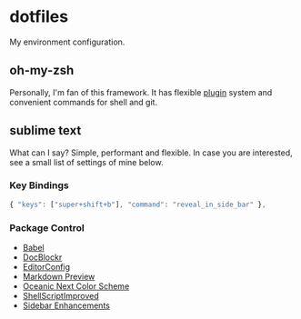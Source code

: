 dotfiles
========

My environment configuration.


## oh-my-zsh

Personally, I'm fan of this framework. It has flexible [plugin](https://github.com/robbyrussell/oh-my-zsh#plugins) system and convenient commands for shell and git.


## sublime text

What can I say? Simple, performant and flexible. In case you are interested, see a small list of settings of mine below.


### Key Bindings

```javascript
{ "keys": ["super+shift+b"], "command": "reveal_in_side_bar" },
```


### Package Control

* [Babel](https://packagecontrol.io/packages/Babel)
* [DocBlockr](https://packagecontrol.io/packages/DocBlockr)
* [Editor​Config](https://packagecontrol.io/packages/EditorConfig)
* [Markdown Preview](https://packagecontrol.io/packages/Markdown%20Preview)
* [Oceanic Next Color Scheme](https://packagecontrol.io/packages/Oceanic%20Next%20Color%20Scheme)
* [Shell​Script​Improved](https://packagecontrol.io/packages/ShellScriptImproved)
* [Sidebar Enhancements](https://packagecontrol.io/packages/SideBarEnhancements)
